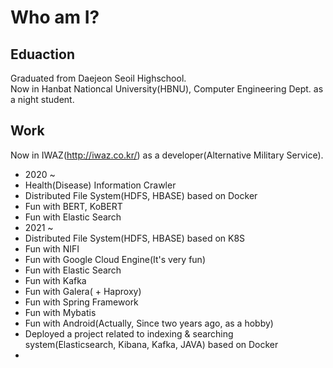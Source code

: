 # Who am I?  
  
## Eduaction  
Graduated from Daejeon Seoil Highschool.  
Now in Hanbat Nationcal University(HBNU), Computer Engineering Dept. as a night student.  
  
## Work  
Now in IWAZ(http://iwaz.co.kr/) as a developer(Alternative Military Service).  
 - 2020 ~  
 - Health(Disease) Information Crawler
 - Distributed File System(HDFS, HBASE) based on Docker
 - Fun with BERT, KoBERT
 - Fun with Elastic Search
 - 2021 ~  
 - Distributed File System(HDFS, HBASE) based on K8S
 - Fun with NIFI
 - Fun with Google Cloud Engine(It's very fun)
 - Fun with Elastic Search
 - Fun with Kafka
 - Fun with Galera( + Haproxy)
 - Fun with Spring Framework
 - Fun with Mybatis
 - Fun with Android(Actually, Since two years ago, as a hobby)
 - Deployed a project related to indexing & searching system(Elasticsearch, Kibana, Kafka, JAVA) based on Docker
 - 
